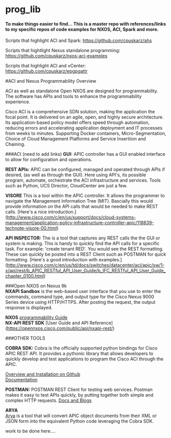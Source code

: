 # prog_lib

#### To make things easier to find... This is a master repo with references/links to my specific repos of code examples for NXOS, ACI, Spark and more.  

Scripts that highlight ACI and Spark: 
<https://github.com/cpuskarz/ahs>

Scripts that hightlight Nexus standalone programming: <https://github.com/cpuskarz/nxos-aci-examples>

Scripts that highlight ACI and vCenter:
<https://github.com/cpuskarz/epgpgattr>  



#ACI and Nexus Programmability Overview  

ACI as well as standalone Open NXOS are designed for programmability. The software has APIs and tools to enhance the programmability experience.  
 
Cisco ACI is a comprehensive SDN solution, making the application the focal point. It is delivered on an agile, open, and highly secure architecture. Its application-based policy model offers speed through automation, reducing errors and accelerating application deployment and IT processes from weeks to minutes.  Supporting Docker containers, Micro-Segmentation, Choice of Cloud Management Platforms and Service Insertiion and Chaining.

###ACI  (need to add links)
**GUI:** APIC controller has a GUI enabled interface to allow for configuration and operations.  

**REST APIs:** APIC can be configured, managed and operated through APIs if desired, (as well as through the GUI). Here using API's, its possible program, automate, orchestrate the ACI infrastructure and services. Tools such as Python, UCS Director, CloudCenter are just a few.

**VISORE** This is a tool within the APIC controller. It allows the programmer to navigate the Management Information Tree (MIT). Bascially this would provide information on the API calls that would be needed to make REST calls. [Here's a nice introduction.]
 (http://www.cisco.com/c/en/us/support/docs/cloud-systems-management/application-policy-infrastructure-controller-apic/118839-technote-visore-00.html)


**API INSPECTOR:** The is a tool that captures any REST calls the the GUI or system is making. This is handy to quickly find the API calls for a specific task. For example: 'create tenant RED'. You would see the REST formatting. These can quickly be posted into a REST Client such as POSTMAN for quick formatting. [Here's a good introduction with examples.] (http://www.cisco.com/c/en/us/td/docs/switches/datacenter/aci/apic/sw/1-x/api/rest/b_APIC_RESTful_API_User_Guide/b_IFC_RESTful_API_User_Guide_chapter_0100.html)





###Open NXOS on Nexus 9k  
**NXAPI Sandbox** is the web-based user interface that you use to enter the commands, command type, and output type for the Cisco Nexus 9000 Series device using HTTP/HTTPS. After posting the request, the output response is displayed. 

**NXOS** [programmability Guide ](http://www.cisco.com/c/en/us/td/docs/switches/datacenter/nexus9000/sw/7-x/programmability/guide/b_Cisco_Nexus_9000_Series_NX-OS_Programmability_Guide_7x.html)  
**NX-API REST SDK** [User Guide and API Reference] (https://opennxos.cisco.com/public/api/nxapi-rest/)




###OTHER TOOLS

**COBRA SDK:** Cobra is the officially supported python bindings for Cisco APIC REST API. It provides a pythonic library that allows developers to quickly develop and test applications to program the Cisco ACI through the APIC.  

[Overview and Installation on Github](https://github.com/datacenter/cobra)   
[Documentation](https://developer.cisco.com/media/apicDcPythonAPI_v0.1/)

**POSTMAN:**  POSTMAN REST Client for testing web services. Postman makes it easy to test APIs quickly, by putting together both simple and complex HTTP requests.   [Docs and Blogs](https://www.getpostman.com/docs/blog_mentions)


**ARYA**   
[Arya](https://github.com/datacenter/arya) is a tool that will convert APIC object documents from their XML or JSON form into the equivalent Python code leveraging the Cobra SDK.


work to be done here....





